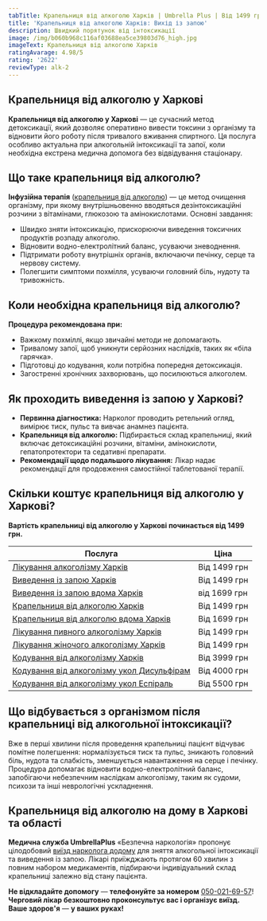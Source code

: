```yaml
---
tabTitle: Крапельниця від алкоголю Харків | Umbrella Plus | Від 1499 грн
title: 'Крапельниця від алкоголю Харків: Вихід із запою'
description: Швидкий порятунок від інтоксикації
image: /img/b060b968c116af03688ea5ce39803d76_high.jpg
imageText: Крапельниця від алкоголю Харків
ratingAvarage: 4.98/5
rating: '2622'
reviewType: alk-2
---
```


## Крапельниця від алкоголю у Харкові

**Крапельниця від алкоголю у Харкові** — це сучасний метод детоксикації, який дозволяє оперативно вивести токсини з організму та відновити його роботу після тривалого вживання спиртного. Ця послуга особливо актуальна при алкогольній інтоксикації та запої, коли необхідна екстрена медична допомога без відвідування стаціонару.

## Що таке крапельниця від алкоголю?

**Інфузійна терапія** ([крапельниця від алкоголю](https://umbrella-plus.com.ua/uk/kharkiv/kapelnica_ot_alkogola_kharkiv-ua/)) — це метод очищення організму, при якому внутрішньовенно вводяться дезінтоксикаційні розчини з вітамінами, глюкозою та амінокислотами. Основні завдання:

* Швидко зняти інтоксикацію, прискорюючи виведення токсичних продуктів розпаду алкоголю.
* Відновити водно-електролітний баланс, усуваючи зневоднення.
* Підтримати роботу внутрішніх органів, включаючи печінку, серце та нервову систему.
* Полегшити симптоми похмілля, усуваючи головний біль, нудоту та тривожність.

## Коли необхідна крапельниця від алкоголю?

**Процедура рекомендована при:**

* Важкому похміллі, якщо звичайні методи не допомагають.
* Тривалому запої, щоб уникнути серйозних наслідків, таких як «біла гарячка».
* Підготовці до кодування, коли потрібна попередня детоксикація.
* Загостренні хронічних захворювань, що посилюються алкоголем.

## Як проходить виведення із запою у Харкові?

* **Первинна діагностика:** Нарколог проводить ретельний огляд, вимірює тиск, пульс та вивчає анамнез пацієнта.
* **Крапельниця від алкоголю:** Підбирається склад крапельниці, який включає детоксикаційні розчини, вітаміни, амінокислоти, гепатопротектори та седативні препарати.
* **Рекомендації щодо подальшого лікування:** Лікар надає рекомендації для продовження самостійної таблетованої терапії.

## Скільки коштує крапельниця від алкоголю у Харкові?

**Вартість крапельниці від алкоголю у Харкові починається від 1499 грн.**

| Послуга                                                                                                                             | Ціна         |
| ----------------------------------------------------------------------------------------------------------------------------------- | ------------ |
| [Лікування алкоголізму Харків](https://umbrella-plus.com.ua/uk/kharkiv/lechenie-alkogolizma-kharkiv-ua/)                            | Від 1499 грн |
| [Виведення із запою Харків](https://umbrella-plus.com.ua/uk/kharkiv/vivod-iz-zapoia-kharkiv-ua/)                                    | Від 1499 грн |
| [Виведення із запою вдома Харків](https://umbrella-plus.com.ua/uk/kharkiv/vivod-iz-zapoia-na-domy-kharkiv-ua/)                      | від 1699 грн |
| [Крапельниця від алкоголю Харків](https://umbrella-plus.com.ua/uk/kharkiv/kapelnica_ot_alkogola_kharkiv-ua/)                        | Від 1499 грн |
| [Крапельниця від алкоголю вдома Харків](https://umbrella-plus.com.ua/uk/kharkiv/kapelnica_ot_alkogola_na_domy_kharkiv_ua/)          | Від 1699 грн |
| [Лікування пивного алкоголізму Харків](https://umbrella-plus.com.ua/uk/kharkiv/lechenie-pivnogo-alkogolizma-kharkiv-ua/)            | Від 1499 грн |
| [Лікування жіночого алкоголізму Харків](https://umbrella-plus.com.ua/uk/kharkiv/lechenie-jenskogo-alkogolizma-kharkiv-ua/)          | Від 1499 грн |
| [Кодування від алкоголізму Харків](https://umbrella-plus.com.ua/uk/kharkiv/kodirovka-ot-alkogolia-kharkiv-ua/)                      | Від 3999 грн |
| [Кодування від алкоголізму укол Дисульфірам](https://umbrella-plus.com.ua/uk/kharkiv/kodirovka-ot-alkogolia-disulfiram-kharkiv-ua/) | Від 4000 грн |
| [Кодування від алкоголізму укол Еспіраль](https://umbrella-plus.com.ua/uk/kharkiv/kodirovka-ot-alkogolizma-espiarl-kharkiv-ua/)     | Від 5500 грн |

## Що відбувається з організмом після крапельниці від алкогольної інтоксикації?

Вже в перші хвилини після проведення крапельниці пацієнт відчуває помітне полегшення: нормалізується тиск та пульс, зникають головний біль, нудота та слабкість, зменшується навантаження на серце і печінку. Процедура допомагає відновити водно-електролітний баланс, запобігаючи небезпечним наслідкам алкоголізму, таким як судоми, психози та інші неврологічні ускладнення.

## Крапельниця від алкоголю на дому в Харкові та області

**Медична служба UmbrellaPlus** «Безпечна наркологія» пропонує цілодобовий [виїзд нарколога додому](https://umbrella-plus.com.ua/uk/kharkiv/vivod-iz-zapoia-na-domy-kharkiv-ua/) для зняття алкогольної інтоксикації та виведення із запою. Лікарі приїжджають протягом 60 хвилин з повним набором медикаментів, підбираючи індивідуальний склад крапельниці залежно від стану пацієнта.

**Не відкладайте допомогу** — **телефонуйте за номером** [050-021-69-57](tel:0500216957)! **Черговий лікар безкоштовно проконсультує вас і організує виїзд.** **Ваше здоров'я** — **у ваших руках!**
